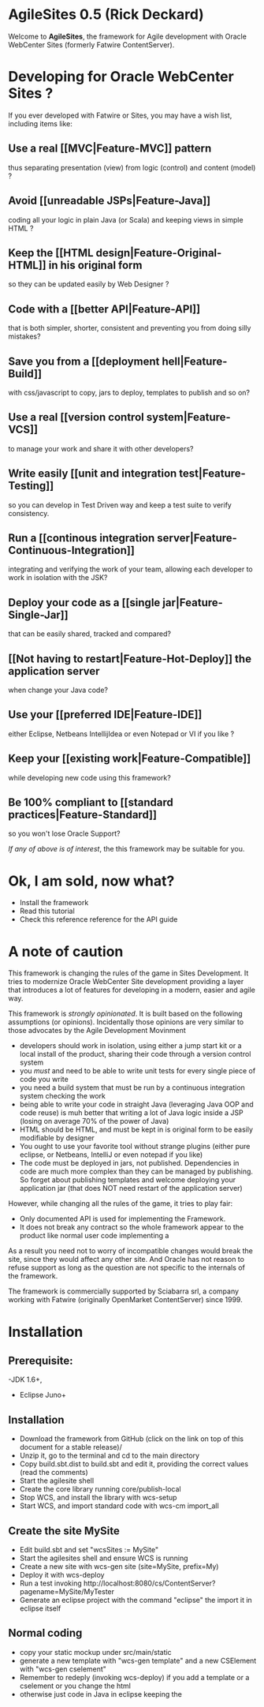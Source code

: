 # AgileSites 0.5 (Rick Deckard)

Welcome to **AgileSites**, the framework for Agile development with Oracle WebCenter Sites (formerly Fatwire ContentServer).

# Developing for Oracle  WebCenter Sites ?

If you ever developed with Fatwire or Sites, you may have a wish list, including items like:

## Use a __real__ [[MVC|Feature-MVC]] pattern 

thus separating presentation (view) from logic (control) and content (model) ?

## Avoid [[unreadable JSPs|Feature-Java]]  

coding all your logic in plain Java (or Scala) and keeping views in simple HTML ?

## Keep the [[HTML design|Feature-Original-HTML]] in his original form 

so they can be updated easily by Web Designer ?

## Code with a [[better API|Feature-API]] 

that is both simpler, shorter, consistent and preventing you from doing silly mistakes?

## Save you from a [[deployment hell|Feature-Build]] 

with css/javascript to copy, jars to deploy, templates to publish and so on?

## Use a real [[version control system|Feature-VCS]] 

to manage your work and share it with other developers?

## Write easily [[unit and integration test|Feature-Testing]] 

so you can develop in Test Driven way and keep a test suite to verify consistency.

## Run a [[continous integration server|Feature-Continuous-Integration]] 

integrating and verifying the work of your team, allowing each developer to work in isolation with the JSK?

## Deploy your code as a [[single jar|Feature-Single-Jar]] 

that can be easily shared, tracked and compared?

##  [[Not having to restart|Feature-Hot-Deploy]] the application server 

when change  your Java code?

## Use your [[preferred IDE|Feature-IDE]] 

either  Eclipse, Netbeans IntellijIdea or even Notepad or VI if you like ?

## Keep your [[existing work|Feature-Compatible]] 

while developing new code using this framework?

## Be 100% compliant to [[standard practices|Feature-Standard]] 

so you won't lose Oracle Support?

*If any of above is of interest*, the this framework may be suitable for you.

# Ok, I am sold, now what?

- Install the framework
- Read this tutorial 
- Check this reference reference for the API guide

# A note of caution

This framework is changing the rules of the game in Sites Development. It tries to modernize Oracle WebCenter Site development providing a layer that introduces a lot of features for developing in a modern, easier and agile way. 

This framework is *strongly opinionated*. It is built based on the following assumptions (or opinions). Incidentally those opinions are very similar to those advocates by the Agile Development Movinment

- developers should work in isolation, using either a jump start kit or a local install of the product, sharing their code through a version control system
- you *must* and need to be able to write unit tests for every single piece of code you write
- you need a build system that must be run by a continuous integration system checking the work
- being able to write your code in straight Java (leveraging Java OOP and code reuse) is muh better that writing a lot of Java logic inside a JSP (losing on average 70% of the power of Java)
- HTML should be HTML, and must be kept in is original form to be easily modifiable by designer 
- You ought to use your favorite tool without strange plugins (either pure eclipse, or Netbeans, IntelliJ or even notepad if you like)
- The code must be deployed in jars, not published. Dependencies in code are much more complex than they can be managed by publishing. So forget about publishing templates and welcome deploying your application jar (that does NOT need restart of the application server)

However, while changing all the rules of the game, it tries to play fair:

- Only documented API is used for implementing the Framework. 
- It does not break any contract so the whole framework appear to the product like normal user code implementing a 

As a result you need not to worry of incompatible changes would break the site, since they would affect any other site. And Oracle has not reason to refuse support as long as the question are not specific to the internals of the framework. 

The framework is commercially supported by Sciabarra srl, a company working with Fatwire (originally OpenMarket ContentServer) since 1999. 


# Installation

## Prerequisite: 

-JDK 1.6+, 
- Eclipse Juno+


## Installation

- Download the framework from GitHub (click on the link on top of this document for a stable release)/
- Unzip it, go to the terminal and cd to the main directory
- Copy build.sbt.dist to build.sbt and edit it, providing the correct values (read the comments)
- Start the agilesite shell
- Create the core library running core/publish-local
- Stop WCS, and install the library with wcs-setup
- Start WCS, and import standard code with wcs-cm import_all

## Create the site MySite

- Edit build.sbt and set "wcsSites := MySite"
- Start the agilesites shell and ensure WCS is running
- Create a new site with wcs-gen site (site=MySite, prefix=My)
- Deploy it with wcs-deploy
- Run a test invoking http://localhost:8080/cs/ContentServer?pagename=MySite/MyTester
- Generate an eclipse project with the command "eclipse" the import it in eclipse itself

## Normal coding
- copy your static mockup under src/main/static
- generate a new template with "wcs-gen template" and a new CSElement with "wcs-gen cselement"
- Remember to redeply (invoking wcs-deploy) if you add a template or a cselement or you change the html
- otherwise just code in Java in eclipse keeping the 



